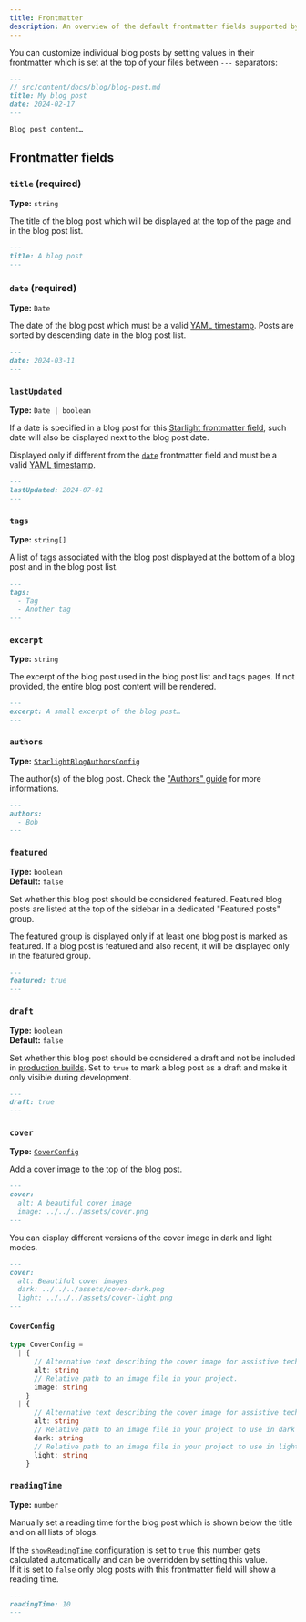 ```yaml
---
title: Frontmatter
description: An overview of the default frontmatter fields supported by the Starlight Blog plugin.
---
```


You can customize individual blog posts by setting values in their frontmatter which is set at the top of your files between `---` separators:

```md {1-5}
---
// src/content/docs/blog/blog-post.md
title: My blog post
date: 2024-02-17
---

Blog post content…
```

## Frontmatter fields

### `title` (required)

**Type:** `string`

The title of the blog post which will be displayed at the top of the page and in the blog post list.

```md
---
title: A blog post
---
```

### `date` (required)

**Type:** `Date`

The date of the blog post which must be a valid [YAML timestamp](https://yaml.org/type/timestamp.html).
Posts are sorted by descending date in the blog post list.

```md
---
date: 2024-03-11
---
```

### `lastUpdated`

**Type:** `Date | boolean`

If a date is specified in a blog post for this [Starlight frontmatter field](https://starlight.astro.build/reference/frontmatter/#lastupdated), such date will also be displayed next to the blog post date.

Displayed only if different from the [`date`](#date-required) frontmatter field and must be a valid [YAML timestamp](https://yaml.org/type/timestamp.html).

```md
---
lastUpdated: 2024-07-01
---
```

### `tags`

**Type:** `string[]`

A list of tags associated with the blog post displayed at the bottom of a blog post and in the blog post list.

```md
---
tags:
  - Tag
  - Another tag
---
```

### `excerpt`

**Type:** `string`

The excerpt of the blog post used in the blog post list and tags pages.
If not provided, the entire blog post content will be rendered.

```md
---
excerpt: A small excerpt of the blog post…
---
```

### `authors`

**Type:** [`StarlightBlogAuthorsConfig`](/configuration#author-configuration)

The author(s) of the blog post. Check the ["Authors" guide](/guides/authors) for more informations.

```md
---
authors:
  - Bob
---
```

### `featured`

**Type:** `boolean`  
**Default:** `false`

Set whether this blog post should be considered featured.
Featured blog posts are listed at the top of the sidebar in a dedicated "Featured posts" group.

The featured group is displayed only if at least one blog post is marked as featured.
If a blog post is featured and also recent, it will be displayed only in the featured group.

```md
---
featured: true
---
```

### `draft`

**Type:** `boolean`  
**Default:** `false`

Set whether this blog post should be considered a draft and not be included in [production builds](https://docs.astro.build/en/reference/cli-reference/#astro-build).
Set to `true` to mark a blog post as a draft and make it only visible during development.

```md
---
draft: true
---
```

### `cover`

**Type:** [`CoverConfig`](#coverconfig)

Add a cover image to the top of the blog post.

```md
---
cover:
  alt: A beautiful cover image
  image: ../../../assets/cover.png
---
```

You can display different versions of the cover image in dark and light modes.

```md
---
cover:
  alt: Beautiful cover images
  dark: ../../../assets/cover-dark.png
  light: ../../../assets/cover-light.png
---
```

#### `CoverConfig`

```ts
type CoverConfig =
  | {
      // Alternative text describing the cover image for assistive technologies.
      alt: string
      // Relative path to an image file in your project.
      image: string
    }
  | {
      // Alternative text describing the cover image for assistive technologies.
      alt: string
      // Relative path to an image file in your project to use in dark mode.
      dark: string
      // Relative path to an image file in your project to use in light mode.
      light: string
    }
```

### `readingTime`

**Type:** `number`

Manually set a reading time for the blog post which is shown below the title and on all lists of blogs.

If the [`showReadingTime` configuration](/configuration#showreadingtime) is set to `true` this number gets calculated automatically and can be overridden by setting this value.  
If it is set to `false` only blog posts with this frontmatter field will show a reading time.

```md
---
readingTime: 10
---
```
